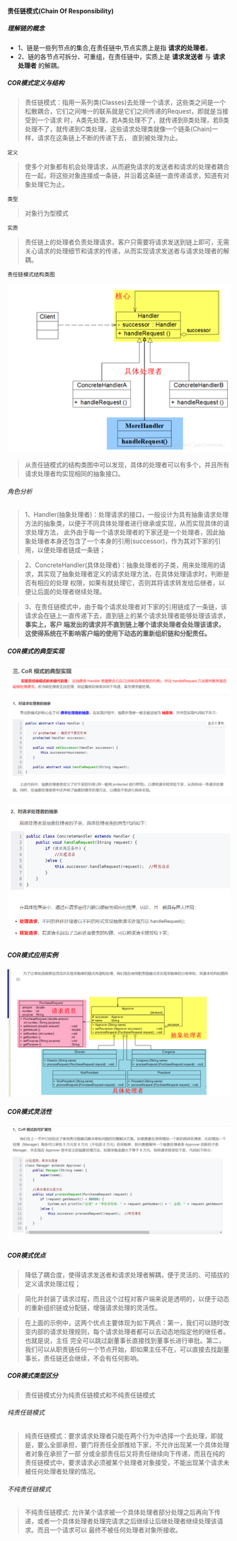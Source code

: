 #### 责任链模式(Chain Of Responsibility)

##### 理解链的概念

* 1、链是一些列节点的集合,在责任链中,节点实质上是指 **请求的处理者**。
* 2、链的各节点可拆分、可重组，在责任链中，实质上是 **请求发送者** 与 **请求处理者** 的解耦。

##### COR模式定义与结构

> 责任链模式：指用一系列类(Classes)去处理一个请求，这些类之间是一个松散耦合，它们之间唯一的联系就是它们之间传递的Request，即就是当接受到一个请求
> 时，A类先处理，若A类处理不了，就传递到B类处理，若B类处理不了，就传递到C类处理，这些请求处理类就像一个链条(Chain)一样，请求在这条链上不断的传递下去，
> 直到被处理为止。

`定义`

> 使多个对象都有机会处理请求，从而避免请求的发送者和请求的处理者耦合在一起，将这些对象连接成一条链，并沿着这条链一直传递请求，知道有对象处理它为止。

`类型`

> 对象行为型模式

`实质`

> 责任链上的处理者负责处理请求，客户只需要将请求发送到链上即可，无需关心请求的处理细节和请求的传递，从而实现请求发送者与请求处理者的解耦。

`责任链模式结构类图`

  ![img.png](img.png)

> 从责任链模式的结构类图中可以发现，具体的处理者可以有多个，并且所有请求处理者均实现相同的抽象接口。

###### 角色分析
> 1、Handler(抽象处理者)：处理请求的接口，一般设计为具有抽象请求处理方法的抽象类，以便于不同具体处理者进行继承或实现，从而实现具体的请求处理方法，
> 此外由于每一个请求处理者的下家还是一个处理者，因此抽象处理者本身还包含了一个本身的引用(successor)，作为其对下家的引用，以便处理者链成一条链；

> 2、ConcreteHandler(具体处理者)：抽象处理者的子类，用来处理用的请求，其实现了抽象处理者定义的请求处理方法，在具体处理请求时，判断是否有相应的处理
> 权限，如果有就处理它，否则其将请求转发给后继者，以便让后面的处理者继续处理。
 
> 3、在责任链模式中，由于每个请求处理者对下家的引用链成了一条链，该请求会在链上一直传递下去，直到链上的某个请求处理者能够处理该请求， **事实上，客户
> 端发出的请求并不直到链上哪个请求处理者会处理该请求，这使得系统在不影响客户端的使用下动态的重新组织链和分配责任。**

##### COR模式的典型实现
![img_1.png](img_1.png)

![img_2.png](img_2.png)

##### COR模式应用实例
![img_3.png](img_3.png)

##### COR模式灵活性
![img_4.png](img_4.png)

##### COR模式优点
> 降低了耦合度，使得请求发送者和请求处理者解耦，便于灵活的、可插拔的定义请求处理过程；

> 简化并封装了请求过程，而且这个过程对客户端来说是透明的，以便于动态的重新组织链或分配链，增强请求处理的灵活性。

> 在上面的示例中，这两个优点主要体现为如下两点：第一，我们可以随时改变内部的请求处理规则，每个请求处理者都可以去动态地指定他的继任者。也就是说，主任
> 完全可以跳过副董事长直接找到董事长进行审批。第二，我们可以从职责链任何一个节点开始，即如果主任不在，可以直接去找副董事长，责任链还会继续，不会有任何影响。

##### COR模式类型区分
> 责任链模式分为纯责任链模式和不纯责任链模式

###### 纯责任链模式
> 纯责任链模式：要求请求处理者只能在两个行为中选择一个去处理，即就是，要么全部承担，要门将责任全部推给下家，不允许出现某一个具体处理者对象在承担了一部
> 分或全部责任后又将责任继续向下传递，而且在纯的责任链模式中，要求请求必须被某个处理者对象接受，不能出现某个请求未被任何处理者处理的情况。

###### 不纯责任链模式
> 不纯责任链模式: 允许某个请求被一个具体处理者部分处理之后再向下传递，或者一个具体处理者处理完请求之后继续让后继处理者继续处理该请求。而且一个请求可以
> 最终不被任何处理者对象所接收。

